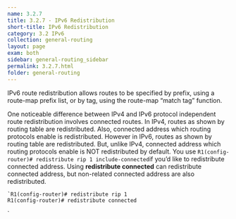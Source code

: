 ```yaml
---
name: 3.2.7
title: 3.2.7 - IPv6 Redistribution
short-title: IPv6 Redistribution
category: 3.2 IPv6
collection: general-routing
layout: page
exam: both
sidebar: general-routing_sidebar
permalink: 3.2.7.html
folder: general-routing
---
```

IPv6 route redistribution allows routes to be specified by prefix, using a route-map prefix list, or by tag, using the route-map “match tag” function.

One noticeable difference between IPv4 and IPv6 protocol independent route redistribution involves connected routes. In IPv4, routes as shown by routing table are redistributed. Also, connected address which routing protocols enable is redistributed. However in IPv6, routes as shown by routing table are redistributed. But, unlike IPv4, connected address which routing protocols enable is NOT redistributed by default. You use `R1(config-router)# redistribute rip 1 include-connected`if you’d like to redistribute connected address. Using **redistribute connected** can redistribute connected address, but non-related connected address are also redistributed.
```
`R1(config-router)# redistribute rip 1
R1(config-router)# redistribute connected
```
`

